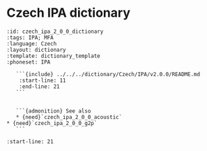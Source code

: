 
# Czech IPA dictionary

``````{dictionary} Czech IPA dictionary
:id: czech_ipa_2_0_0_dictionary
:tags: IPA; MFA
:language: Czech
:layout: dictionary
:template: dictionary_template
:phoneset: IPA

   ```{include} ../../../dictionary/Czech/IPA/v2.0.0/README.md
    :start-line: 11
    :end-line: 21
   ```


   ```{admonition} See also
   * {need}`czech_ipa_2_0_0_acoustic`
* {need}`czech_ipa_2_0_0_g2p`
   ```

``````

```{include} ../../../dictionary/Czech/IPA/v2.0.0/README.md
:start-line: 21
```
